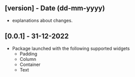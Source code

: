 ## [version] - Date (dd-mm-yyyy)

* explanations about changes.

## [0.0.1] - 31-12-2022

* Package launched with the following supported widgets
    - Padding
    - Column
    - Container
    - Text

